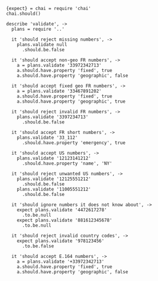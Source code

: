     {expect} = chai = require 'chai'
    chai.should()

    describe 'validate', ->
      plans = require '..'

      it 'should reject missing numbers', ->
        plans.validate null
          .should.be.false

      it 'should accept non-geo FR numbers', ->
        a = plans.validate '33972342713'
        a.should.have.property 'fixed', true
        a.should.have.property 'geographic', false

      it 'should accept fixed geo FR numbers', ->
        a = plans.validate '33467891202'
        a.should.have.property 'fixed', true
        a.should.have.property 'geographic', true

      it 'should reject invalid FR numbers', ->
        plans.validate '3397234713'
          .should.be.false

      it 'should accept FR short numbers', ->
        plans.validate '33_112'
          .should.have.property 'emergency', true

      it 'should accept US numbers', ->
        plans.validate '12123141212'
          .should.have.property 'name', 'NY'

      it 'should reject unwanted US numbers', ->
        plans.validate '12125551212'
          .should.be.false
        plans.validate '11005551212'
          .should.be.false

      it 'should ignore numbers it does not know about', ->
        expect plans.validate '4472617278'
          .to.be.null
        expect plans.validate '881612345678'
          .to.be.null

      it 'should reject invalid country codes', ->
        expect plans.validate '978123456'
          .to.be.false

      it 'should accept E.164 numbers', ->
        a = plans.validate '+33972342713'
        a.should.have.property 'fixed', true
        a.should.have.property 'geographic', false
